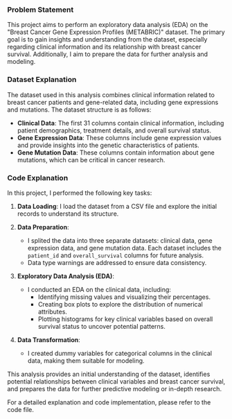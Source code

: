 ### Problem Statement
This project aims to perform an exploratory data analysis (EDA) on the "Breast Cancer Gene Expression Profiles (METABRIC)" dataset. The primary goal is to gain insights and understanding from the dataset, especially regarding clinical information and its relationship with breast cancer survival. Additionally, I aim to prepare the data for further analysis and modeling.

### Dataset Explanation
The dataset used in this analysis combines clinical information related to breast cancer patients and gene-related data, including gene expressions and mutations. The dataset structure is as follows:

- **Clinical Data**: The first 31 columns contain clinical information, including patient demographics, treatment details, and overall survival status.
- **Gene Expression Data**: These columns include gene expression values and provide insights into the genetic characteristics of patients.
- **Gene Mutation Data**: These columns contain information about gene mutations, which can be critical in cancer research.

### Code Explanation
In this project, I performed the following key tasks:

1. **Data Loading**: I load the dataset from a CSV file and explore the initial records to understand its structure.

2. **Data Preparation**:
   - I splited the data into three separate datasets: clinical data, gene expression data, and gene mutation data. Each dataset includes the `patient_id` and `overall_survival` columns for future analysis.
   - Data type warnings are addressed to ensure data consistency.

3. **Exploratory Data Analysis (EDA)**:
   - I conducted an EDA on the clinical data, including:
     - Identifying missing values and visualizing their percentages.
     - Creating box plots to explore the distribution of numerical attributes.
     - Plotting histograms for key clinical variables based on overall survival status to uncover potential patterns.

4. **Data Transformation**:
   - I created dummy variables for categorical columns in the clinical data, making them suitable for modeling.

This analysis provides an initial understanding of the dataset, identifies potential relationships between clinical variables and breast cancer survival, and prepares the data for further predictive modeling or in-depth research.

For a detailed explanation and code implementation, please refer to the code file.

